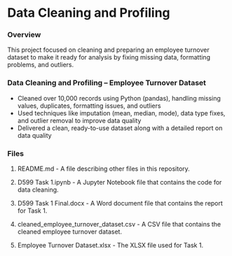# Data Cleaning and Profiling
### Overview
This project focused on cleaning and preparing an employee turnover dataset to make it ready for analysis by fixing missing data, formatting problems, and outliers.

### Data Cleaning and Profiling – Employee Turnover Dataset
  - Cleaned over 10,000 records using Python (pandas), handling missing values, duplicates, formatting issues, and outliers
  -	Used techniques like imputation (mean, median, mode), data type fixes, and outlier removal to improve data quality
  -	Delivered a clean, ready-to-use dataset along with a detailed report on data quality


### Files
1. README.md - A file describing other files in this repository.

2. D599 Task 1.ipynb - A Jupyter Notebook file that contains the code for data cleaning.

3. D599 Task 1 Final.docx - A Word document file that contains the report for Task 1.

4. cleaned_employee_turnover_dataset.csv - A CSV file that contains the cleaned employee turnover dataset.

5. Employee Turnover Dataset.xlsx - The XLSX file used for Task 1.
